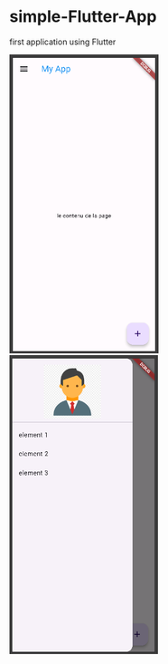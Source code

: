 # simple-Flutter-App
first application using Flutter

![Photo 1](first_app/assets/photo%201.png)
![Photo 2](first_app/assets/photo%202.png)

